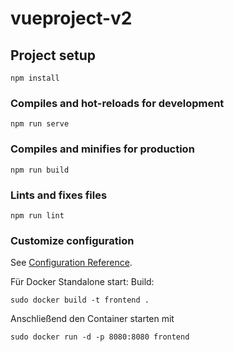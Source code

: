 # vueproject-v2

## Project setup
```
npm install
```

### Compiles and hot-reloads for development
```
npm run serve
```

### Compiles and minifies for production
```
npm run build
```

### Lints and fixes files
```
npm run lint
```

### Customize configuration
See [Configuration Reference](https://cli.vuejs.org/config/).


Für Docker Standalone start:
Build:
```
sudo docker build -t frontend .
```

Anschließend den Container starten mit
```
sudo docker run -d -p 8080:8080 frontend
```
